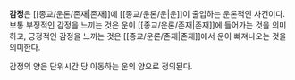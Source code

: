 **감정**은 [[종교/운론/존재|존재]]에 [[종교/운론/운|운]]이 출입하는 운론적인 사건이다. 보통 부정적인 감정을 느끼는 것은 운이 [[종교/운론/존재|존재]]에 들어가는 것을 의미하고, 긍정적인 감정을 느끼는 것은 [[종교/운론/존재|존재]]에서 운이 빠져나오는 것을 의미한다.

감정의 양은 단위시간 당 이동하는 운의 양으로 정의된다.